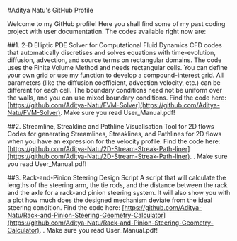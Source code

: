 #Aditya Natu's GitHub Profile

Welcome to my GitHub profile! Here you shall find some of my past coding project with user documentation. The codes available right now are:

##1. 2-D Elliptic PDE Solver for Computational Fluid Dynamics
CFD codes that automatically discretises and solves equations with time-evolution, diffusion, advection, and source terms on rectangular domains. The code uses the Finite Volume Method and needs rectangular cells. You can define your own grid or use my function to develop a compound-interest grid. All parameters (like the diffusion coefficient, advection velocity, etc.) can be different for each cell. The boundary conditions need not be uniform over the walls, and you can use mixed boundary conditions. Find the code here: [https://github.com/Aditya-Natu/FVM-Solver](https://github.com/Aditya-Natu/FVM-Solver). Make sure you read User_Manual.pdf!

##2. Streamline, Streakline and Pathline Visualisation Tool for 2D flows
Codes for generating Streamlines, Streaklines, and Pathlines for 2D flows when you have an expression for the velocity profile. Find the code here: [https://github.com/Aditya-Natu/2D-Stream-Streak-Path-liner](https://github.com/Aditya-Natu/2D-Stream-Streak-Path-liner). . Make sure you read User_Manual.pdf!

##3. Rack-and-Pinion Steering Design Script
A script that will calculate the lengths of the steering arm, the tie rods, and the distance between the rack and the axle for a rack-and pinion steering system. It will also show you with a plot how much does the designed mechanism deviate from the ideal steering condition. Find the code here: [https://github.com/Aditya-Natu/Rack-and-Pinion-Steering-Geometry-Calculator](https://github.com/Aditya-Natu/Rack-and-Pinion-Steering-Geometry-Calculator). . Make sure you read User_Manual.pdf!

<!--
**Aditya-Natu/Aditya-Natu** is a ✨ _special_ ✨ repository because its `README.md` (this file) appears on your GitHub profile. 

Here are some ideas to get you started:

- 🔭 I’m currently working on ...
- 🌱 I’m currently learning ...
- 👯 I’m looking to collaborate on ...
- 🤔 I’m looking for help with ...
- 💬 Ask me about ...
- 📫 How to reach me: ...
- 😄 Pronouns: ...
- ⚡ Fun fact: ...
-->
